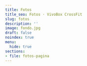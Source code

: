 ```yaml
---
title: Fotos
title_seo: Fotos · VivoBox CrossFit
slug: fotos
description: ''
image: fondo.jpg
draft: false
noindex: true
menu:
  hide: true
sections:
- file: fotos-pagina
---
```

